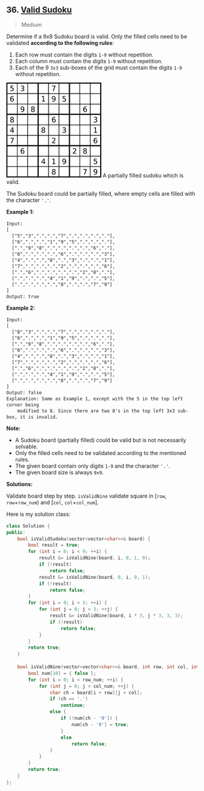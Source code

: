 ## 36. [Valid Sudoku](https://leetcode.com/problems/valid-sudoku/)

> Medium

Determine if a 9x9 Sudoku board is valid. Only the filled cells need to be validated **according to the following rules**:

1. Each row must contain the digits `1-9` without repetition.
2. Each column must contain the digits `1-9` without repetition.
3. Each of the 9 `3x3` sub-boxes of the grid must contain the digits `1-9` without repetition.

![img](./imgs/36.png)
A partially filled sudoku which is valid.

The Sudoku board could be partially filled, where empty cells are filled with the character `'.'`.

**Example 1:**

```
Input:
[
  ["5","3",".",".","7",".",".",".","."],
  ["6",".",".","1","9","5",".",".","."],
  [".","9","8",".",".",".",".","6","."],
  ["8",".",".",".","6",".",".",".","3"],
  ["4",".",".","8",".","3",".",".","1"],
  ["7",".",".",".","2",".",".",".","6"],
  [".","6",".",".",".",".","2","8","."],
  [".",".",".","4","1","9",".",".","5"],
  [".",".",".",".","8",".",".","7","9"]
]
Output: true
```

**Example 2:**

```
Input:
[
  ["8","3",".",".","7",".",".",".","."],
  ["6",".",".","1","9","5",".",".","."],
  [".","9","8",".",".",".",".","6","."],
  ["8",".",".",".","6",".",".",".","3"],
  ["4",".",".","8",".","3",".",".","1"],
  ["7",".",".",".","2",".",".",".","6"],
  [".","6",".",".",".",".","2","8","."],
  [".",".",".","4","1","9",".",".","5"],
  [".",".",".",".","8",".",".","7","9"]
]
Output: false
Explanation: Same as Example 1, except with the 5 in the top left corner being 
    modified to 8. Since there are two 8's in the top left 3x3 sub-box, it is invalid.
```

**Note:**

- A Sudoku board (partially filled) could be valid but is not necessarily solvable.
- Only the filled cells need to be validated according to the mentioned rules.
- The given board contain only digits `1-9` and the character `'.'`.
- The given board size is always `9x9`.




**Solutions:**

Validate board step by step. `isValidNine` validate square in [`row`, `row`+`row_num`) and [`col`, `col`+`col_num`].

Here is my solution class:

```c++
class Solution {
public:
	bool isValidSudoku(vector<vector<char>>& board) {
		bool result = true;
		for (int i = 0; i < 9; ++i) {
			result &= isValidNine(board, i, 0, 1, 9);
			if (!result)
				return false;
			result &= isValidNine(board, 0, i, 9, 1);
			if (!result)
				return false;
		}
		for (int i = 0; i < 3; ++i) {
			for (int j = 0; j < 3; ++j) {
				result &= isValidNine(board, i * 3, j * 3, 3, 3);
				if (!result)
					return false;
			}
		}
		return true;
	}

	bool isValidNine(vector<vector<char>>& board, int row, int col, int row_num, int col_num) {
		bool num[10] = { false };
		for (int i = 0; i < row_num; ++i) {
			for (int j = 0; j < col_num; ++j) {
				char ch = board[i + row][j + col];
				if (ch == '.')
					continue;
				else {
					if (!num[ch - '0']) {
						num[ch - '0'] = true;
					}
					else
						return false;
				}
			}
		}
		return true;
	}
};
```

